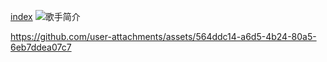 [index](index.md) 
![歌手简介](https://github.com/user-attachments/assets/00aa3ccb-d6a9-4ea2-9e3d-253aa93d96d5)

https://github.com/user-attachments/assets/564ddc14-a6d5-4b24-80a5-6eb7ddea07c7

